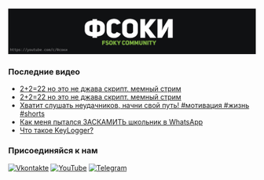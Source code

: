 [![Header](https://github.com/Fsoky/Fsoky/blob/main/assets/header-github.jpg)](https://youtube.com/c/Фсоки)

### Последние видео
<!-- YOUTUBE:START -->
- [2+2=22 но это не джава скрипт. мемный стрим](https://www.youtube.com/watch?v=9mh24oBUnmo)
- [2+2=22 но это не джава скрипт. мемный стрим](https://www.youtube.com/watch?v=EgV9NJTHVWU)
- [Хватит слушать неудачников, начни свой путь! #мотивация #жизнь #shorts](https://www.youtube.com/watch?v=OYIfDmkprpc)
- [Как меня пытался ЗАСКАМИТЬ школьник в WhatsApp](https://www.youtube.com/watch?v=oOoevi9Ezg4)
- [Что такое KeyLogger?](https://www.youtube.com/watch?v=UhSNPfgU9mU)
<!-- YOUTUBE:END -->

### Присоединяйся к нам
[![Vkontakte](https://img.shields.io/badge/Vkontakte-black?style=for-the-badge&logo=VK)](https://vk.com/fsoky)
[![YouTube](https://img.shields.io/badge/YouTube-red?style=for-the-badge&logo=YouTube)](https://youtube.com/c/Фсоки)
[![Telegram](https://img.shields.io/badge/Telegram-blue?style=for-the-badge&logo=Telegram)](https://t.me/fsokycommunity)
